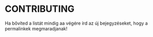 CONTRIBUTING
============

Ha bővíted a listát mindig aa végére írd az új bejegyzéseket, hogy a permalinkek megmaradjanak!
